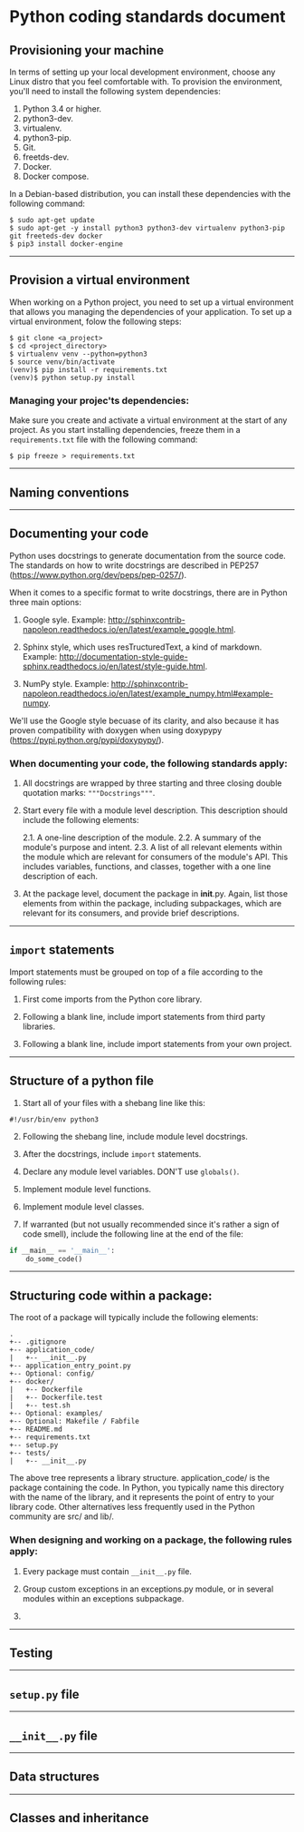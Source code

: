 # Python coding standards document


## Provisioning your machine

In terms of setting up your local development environment, choose any Linux distro that you feel comfortable with. To provision the environment, you'll need to install the following system dependencies: 

1. Python 3.4 or higher.
2. python3-dev.
3. virtualenv.
4. python3-pip.
5. Git.
6. freetds-dev.
7. Docker.
8. Docker compose.

In a Debian-based distribution, you can install these dependencies with the following command:

```
$ sudo apt-get update
$ sudo apt-get -y install python3 python3-dev virtualenv python3-pip git freeteds-dev docker 
$ pip3 install docker-engine
```

-----------------------

## Provision a virtual environment

When working on a Python project, you need to set up a virtual environment that allows you managing the dependencies of your application. To set up a virtual environment, folow the following steps:

```
$ git clone <a_project>
$ cd <project_directory>
$ virtualenv venv --python=python3
$ source venv/bin/activate
(venv)$ pip install -r requirements.txt
(venv)$ python setup.py install
```

### Managing your projec'ts dependencies:

Make sure you create and activate a virtual environment at the start of any project. As you start installing dependencies, freeze them in a `requirements.txt` file with the following command:

`$ pip freeze > requirements.txt` 

-----------------------

## Naming conventions

-----------------------

## Documenting your code

Python uses docstrings to generate documentation from the source code. The standards on how to write docstrings are described in PEP257 (https://www.python.org/dev/peps/pep-0257/). 

When it comes to a specific format to write docstrings, there are in Python three main options:

1. Google syle. Example: http://sphinxcontrib-napoleon.readthedocs.io/en/latest/example_google.html.

2. Sphinx style, which uses resTructuredText, a kind of markdown. Example: http://documentation-style-guide-sphinx.readthedocs.io/en/latest/style-guide.html. 

3. NumPy style. Example: http://sphinxcontrib-napoleon.readthedocs.io/en/latest/example_numpy.html#example-numpy. 

We'll use the Google style becuase of its clarity, and also because it has proven compatibility with doxygen when using doxypypy (https://pypi.python.org/pypi/doxypypy/).

### When documenting your code, the following standards apply:

1. All docstrings are wrapped by three starting and three closing double quotation marks: `"""Docstrings"""`.

2. Start every file with a module level description. This description should include the following elements:

	2.1. A one-line description of the module.
	2.2. A summary of the module's purpose and intent.
	2.3. A list of all relevant elements within the module which are relevant for consumers of the module's API. This includes variables, functions, and classes, together with a one line description of each. 

3. At the package level, document the package in __init__.py. Again, list those elements from within the package, including subpackages, which are relevant for its consumers, and provide brief descriptions. 





-----------------------

## `import` statements

Import statements must be grouped on top of a file according to the following rules:

1. First come imports from the Python core library.

2. Following a blank line, include import statements from third party libraries.

3. Following a blank line, include import statements from your own project. 

-----------------------

## Structure of a python file

1. Start all of your files with a shebang line like this:

```
#!/usr/bin/env python3
```

2. Following the shebang line, include module level docstrings.

3. After the docstrings, include `import` statements. 

4. Declare any module level variables. DON'T use `globals()`. 

5. Implement module level functions.

6. Implement module level classes.

7. If warranted (but not usually recommended since it's rather a sign of code smell), include the following line at the end of the file:

```python
if __main__ == '__main__':
	do_some_code()
```

-----------------------

## Structuring code within a package:

The root of a package will typically include the following elements:
```
.
+-- .gitignore
+-- application_code/
|   +-- __init__.py
+-- application_entry_point.py
+-- Optional: config/
+-- docker/
|   +-- Dockerfile
|   +-- Dockerfile.test
|   +-- test.sh
+-- Optional: examples/
+-- Optional: Makefile / Fabfile
+-- README.md
+-- requirements.txt
+-- setup.py
+-- tests/
|   +-- __init__.py

```

The above tree represents a library structure. application_code/ is the package containing the code. In Python, you typically name this directory with the name of the library, and it represents the point of entry to your library code. Other alternatives less frequently used in the Python community are src/ and lib/. 

### When designing and working on a package, the following rules apply:

1. Every package must contain `__init__.py` file.

2. Group custom exceptions in an exceptions.py module, or in several modules within an exceptions subpackage.

3. 

-----------------------

## Testing 

-----------------------

## `setup.py` file


-----------------------


## `__init__.py` file


-----------------------

## Data structures


-----------------------


## Classes and inheritance 

